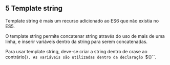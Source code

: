## 5 Template string

Template string é mais um recurso adicionado ao ES6 que não existia no ES5. 

O template string permite concatenar string através do uso de mais de uma linha, e inserir variáveis dentro da string para serem concatenadas.

Para usar template string, deve-se criar a string dentro de crase ao contrário(``). As variáveis são utilizadas dentro da declaração ``${}``.